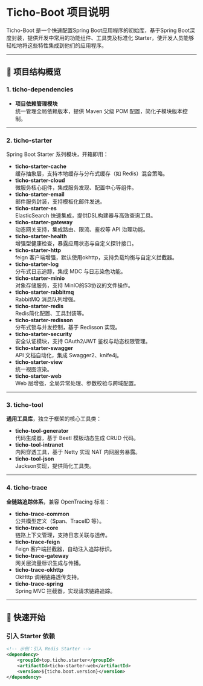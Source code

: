 # Ticho-Boot 项目说明

Ticho-Boot 是一个快速配置Spring Boot应用程序的初始库，基于Spring Boot深度封装，提供开发中常用的功能组件、工具类及标准化
Starter，使开发人员能够轻松地将这些特性集成到他们的应用程序。

---

## 📂 项目结构概览

### 1. **ticho-dependencies**

- **项目依赖管理模块**  
  统一管理全局依赖版本，提供 Maven 父级 POM 配置，简化子模块版本控制。

---

### 2. **ticho-starter**

Spring Boot Starter 系列模块，开箱即用：

- **ticho-starter-cache**  
  缓存抽象层，支持本地缓存与分布式缓存（如 Redis）混合策略。
- **ticho-starter-cloud**  
  微服务核心组件，集成服务发现、配置中心等组件。
- **ticho-starter-email**  
  邮件服务封装，支持模板化邮件发送。
- **ticho-starter-es**  
  ElasticSearch 快速集成，提供DSL构建器与高效查询工具。
- **ticho-starter-gateway**  
  动态网关支持，集成路由、限流、鉴权等 API 治理功能。
- **ticho-starter-health**  
  增强型健康检查，暴露应用状态与自定义探针接口。
- **ticho-starter-http**  
  feign 客户端增强，默认使用okhttp，支持负载均衡与自定义拦截器。
- **ticho-starter-log**  
  分布式日志追踪，集成 MDC 与日志染色功能。
- **ticho-starter-minio**  
  对象存储服务，支持 MinIO的S3协议的文件操作。
- **ticho-starter-rabbitmq**  
  RabbitMQ 消息队列增强。
- **ticho-starter-redis**  
  Redis简化配置、工具封装等。
- **ticho-starter-redisson**  
  分布式锁与并发控制，基于 Redisson 实现。
- **ticho-starter-security**  
  安全认证模块，支持 OAuth2/JWT 鉴权与动态权限管理。
- **ticho-starter-swagger**  
  API 文档自动化，集成 Swagger2、knife4j。
- **ticho-starter-view**  
  统一视图渲染。
- **ticho-starter-web**  
  Web 层增强，全局异常处理、参数校验与跨域配置。

---

### 3. **ticho-tool**

**通用工具库**，独立于框架的核心工具类：

- **ticho-tool-generator**  
  代码生成器，基于 Beetl 模板动态生成 CRUD 代码。
- **ticho-tool-intranet**  
  内网穿透工具，基于 Netty 实现 NAT 内网服务暴露。
- **ticho-tool-json**  
  Jackson实现，提供简化工具类。

---

### 4. **ticho-trace**

**全链路追踪体系**，兼容 OpenTracing 标准：

- **ticho-trace-common**  
  公共模型定义（Span、TraceID 等）。
- **ticho-trace-core**  
  链路上下文管理，支持日志关联与透传。
- **ticho-trace-feign**  
  Feign 客户端拦截器，自动注入追踪标识。
- **ticho-trace-gateway**  
  网关层流量标识生成与传播。
- **ticho-trace-okhttp**  
  OkHttp 调用链路透传支持。
- **ticho-trace-spring**  
  Spring MVC 拦截器，实现请求链路追踪。

---

## 🚀 快速开始

### 引入 Starter 依赖

```xml
<!-- 示例：引入 Redis Starter -->
<dependency>
    <groupId>top.ticho.starter</groupId>
    <artifactId>ticho-starter-web</artifactId>
    <version>${ticho.boot.version}</version>
</dependency>